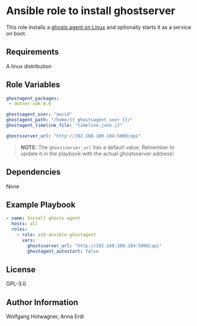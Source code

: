 Ansible role to install ghostserver
===================================

This role installs a [ghosts agent on Linux](https://github.com/cmu-sei/GHOSTS) and optionally starts it as a service on boot.

Requirements
------------

A linux distribution 

Role Variables
--------------

```yaml
ghostagent_packages:
 - dotnet-sdk-8.0

ghostsagent_user: "aecid"
ghostagent_path: "/home/{{ ghostsagent_user }}/"
ghostagent_timeline_file: "timeline.json.j2"

ghostsserver_url: "http://192.168.100.184:5000/api"
```

> **NOTE:** The `ghostsserver_url` has a default value. Remember to update it in the playbook with the actual ghostsserver address!

Dependencies
------------

None

Example Playbook
----------------


```yaml
- name: Install ghosts-agent
  hosts: all
  roles:
    - role: atb-ansible-ghostagent
      vars:
        ghostsserver_url: "http://192.168.100.184:5000/api"
        ghostagent_autostart: false
```

License
-------

GPL-3.0

Author Information
------------------

Wolfgang Hotwagner, Anna Erdi
